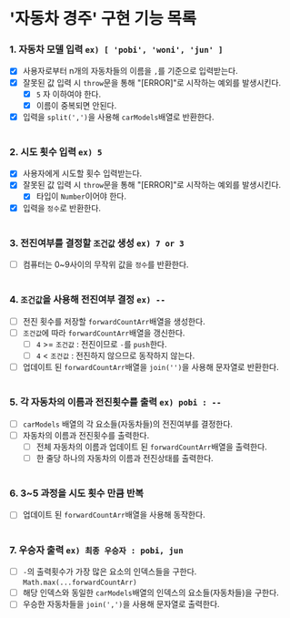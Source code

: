 # '자동차 경주' 구현 기능 목록

### 1. 자동차 모델 입력 `ex) [ 'pobi', 'woni', 'jun' ]`

- [x] 사용자로부터 n개의 자동차들의 이름을 `,`를 기준으로 입력받는다.
- [x] 잘못된 값 입력 시 `throw`문을 통해 "[ERROR]"로 시작하는 예외를 발생시킨다.
  - [x] `5` 자 이하여야 한다.
  - [x] 이름이 중복되면 안된다.
- [x] 입력을 `split(',')`을 사용해 `carModels`배열로 반환한다.
<!-- - 자동차 수의 제한 ? -->

#

### 2. 시도 횟수 입력 `ex) 5`

- [x] 사용자에게 시도할 횟수 입력받는다.
- [x] 잘못된 값 입력 시 `throw`문을 통해 "[ERROR]"로 시작하는 예외를 발생시킨다.
  - [x] 타입이 `Number`이어야 한다.
- [x] 입력을 `정수`로 반환한다.
<!-- - 시도할 횟수의 제한 ? -->

#

### 3. 전진여부를 결정할 `조건값` 생성 `ex) 7 or 3`

- [ ] 컴퓨터는 0~9사이의 무작위 값을 `정수`를 반환한다.

#

### 4. `조건값`을 사용해 전진여부 결정 `ex) --`

- [ ] 전진 횟수를 저장할 `forwardCountArr`배열을 생성한다.
- [ ] `조건값`에 따라 `forwardCountArr`배열을 갱신한다.
  - [ ] `4` >= `조건값` : 전진이므로 `-`를 `push`한다.
  - [ ] `4` < `조건값` : 전진하지 않으므로 동작하지 않는다.
- [ ] 업데이트 된 `forwardCountArr`배열을 `join('')`을 사용해 문자열로 반환한다.

#

### 5. 각 자동차의 이름과 전진횟수를 출력 `ex) pobi : --`

- [ ] `carModels` 배열의 각 요소들(자동차들)의 전진여부를 결정한다.
- [ ] 자동차의 이름과 전진횟수를 출력한다.
  - [ ] 전체 자동차의 이름과 업데이트 된 `forwardCountArr`배열을 출력한다.
  - [ ] 한 줄당 하나의 자동차의 이름과 전진상태를 출력한다.

#

### 6. 3~5 과정을 시도 횟수 만큼 반복

- [ ] 업데이트 된 `forwardCountArr`배열을 사용해 동작한다.

#

### 7. 우승자 출력 `ex) 최종 우승자 : pobi, jun`

- [ ] `-`의 출력횟수가 가장 많은 요소의 인덱스들을 구한다. `Math.max(...forwardCountArr)`
- [ ] 해당 인덱스와 동일한 `carModels`배열의 인덱스의 요소들(자동차들)을 구한다.
- [ ] 우승한 자동차들을 `join(',')`을 사용해 문자열로 출력한다.
